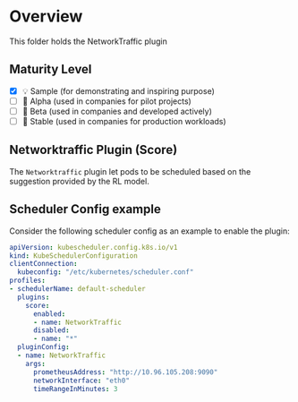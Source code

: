 # Overview

This folder holds the NetworkTraffic plugin 

## Maturity Level

- [x] 💡 Sample (for demonstrating and inspiring purpose)
- [ ] 👶 Alpha (used in companies for pilot projects)
- [ ] 👦 Beta (used in companies and developed actively)
- [ ] 👨 Stable (used in companies for production workloads)

## Networktraffic Plugin (Score)

The `Networktraffic` plugin let pods to be scheduled based on the suggestion provided by the RL model.

## Scheduler Config example 

Consider the following scheduler config as an example to enable the plugin:

```yaml
apiVersion: kubescheduler.config.k8s.io/v1
kind: KubeSchedulerConfiguration
clientConnection:
  kubeconfig: "/etc/kubernetes/scheduler.conf"
profiles:
- schedulerName: default-scheduler
  plugins:
    score:
      enabled:
      - name: NetworkTraffic
      disabled:
      - name: "*"
  pluginConfig:
  - name: NetworkTraffic
    args:
      prometheusAddress: "http://10.96.105.208:9090"
      networkInterface: "eth0"
      timeRangeInMinutes: 3

```